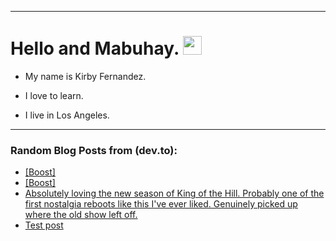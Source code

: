 
<img src="https://komarev.com/ghpvc/?username=kirbygit&style=flat-square&color=blue" alt=""/>

---
<h1>
  Hello and Mabuhay.
  <img src="https://media.giphy.com/media/hvRJCLFzcasrR4ia7z/giphy.gif" width="30px"/>
</h1>

- My name is Kirby Fernandez.

- I love to learn.

- I live in Los Angeles.

---

### Random Blog Posts from (dev.to):
<!-- BLOG-POST-LIST:START -->
- [[Boost]](https://dev.to/ben/-55h)
- [[Boost]](https://dev.to/ben/-1m7m)
- [Absolutely loving the new season of King of the Hill. Probably one of the first nostalgia reboots like this I&#39;ve ever liked. Genuinely picked up where the old show left off.](https://dev.to/ben/absolutely-loving-the-new-season-of-king-of-the-hill-probably-one-of-the-first-nostalgia-reboots-39b0)
- [Test post](https://dev.to/ben/test-post-53ee)
<!-- BLOG-POST-LIST:END -->
